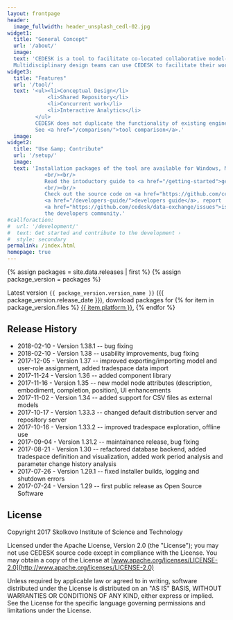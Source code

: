 ```yaml
---
layout: frontpage
header:
  image_fullwidth: header_unsplash_cedl-02.jpg
widget1:
  title: "General Concept"
  url: '/about/'
  image:
  text: 'CEDESK is a tool to facilitate co-located collaborative model-based conceptual design for complex engineering systems. This type of tool is also known as data exchange for concurrent engineering studies.<br/><br/>
  Multidisciplinary design teams can use CEDESK to facilitate their work together by building shared parametric models of their system of interest.'
widget3:
  title: "Features"
  url: '/tool/'
  text: '<ul><li>Conceptual Design</li>
             <li>Shared Repository</li>
             <li>Concurrent work</li>
             <li>Interactive Analytics</li>
         </ul>
         CEDESK does not duplicate the functionality of existing engineering tools, but rather interconnects existing tools to provide fast and easy-to-use integration among engineering disciplines.
         See <a href="/comparison/">tool comparison</a>.'
  image:
widget2:
  title: "Use &amp; Contribute"
  url: '/setup/'
  image:
  text: 'Installation packages of the tool are available for Windows, MacOS and Linux <a href="/setup/">here</a>.
            <br/><br/>
            Read the intoductory guide to <a href="/getting-started">get started</a>.
            <br/><br/>
            Check out the source code on <a href="https://github.com/cedesk/data-exchange">GitHub</a> and the
            <a href="/developers-guide/">developers guide</a>, report
            <a href="https://github.com/cedesk/data-exchange/issues">issues</a> or adopt it your needs and join
            the developers community.'
#callforaction:
#  url: '/development/'
#  text: Get started and contribute to the development ›
#  style: secondary
permalink: /index.html
homepage: true
---
```


{% assign packages = site.data.releases | first %}
{% assign package_version = packages %}
<p>
  Latest version <code>{{ package_version.version_name }}</code> ({{ package_version.release_date }}),
  download packages for
  {% for item in package_version.files %}
    <a href="{{ item.url }}" title="{{ item.name }}">{{ item.platform }}</a>, 
  {% endfor %}
</p>


## Release History

* 2018-02-10 - Version 1.38.1 -- bug fixing
* 2018-02-10 - Version 1.38 -- usability improvements, bug fixing
* 2017-12-05 - Version 1.37 -- improved exporting/importing model and user-role assignment, added tradespace data import
* 2017-11-24 - Version 1.36 -- added component library
* 2017-11-16 - Version 1.35 -- new model node attributes (description, embodiment, completion, position), UI enhancements
* 2017-11-02 - Version 1.34 -- added support for CSV files as external models
* 2017-10-17 - Version 1.33.3 -- changed default distribution server and repository server
* 2017-10-16 - Version 1.33.2 -- improved tradespace exploration, offline use
* 2017-09-04 - Version 1.31.2 -- maintainance release, bug fixing
* 2017-08-21 - Version 1.30 -- refactored database backend, added tradespace definition and visualization, added work period analysis and parameter change history analysis
* 2017-07-26 - Version 1.29.1 -- fixed installer builds, logging and shutdown errors
* 2017-07-24 - Version 1.29 -- first public release as Open Source Software

## License
Copyright 2017 Skolkovo Institute of Science and Technology

Licensed under the Apache License, Version 2.0 (the "License");
you may not use CEDESK source code except in compliance with the License.
You may obtain a copy of the License at
[www.apache.org/licenses/LICENSE-2.0](http://www.apache.org/licenses/LICENSE-2.0)

Unless required by applicable law or agreed to in writing, software distributed under the License is distributed on an "AS IS" BASIS, WITHOUT WARRANTIES OR CONDITIONS OF ANY KIND, either express or implied.
See the License for the specific language governing permissions and limitations under the License.
